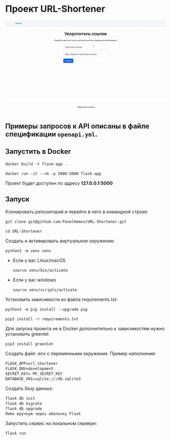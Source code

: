 # Проект URL-Shortener
![Презентация](./media_for_readme/Presentation.gif)
## Примеры запросов к API описаны в файле спецификации `openapi.yml`.

## Запустить в Docker

```
docker build -t flask-app .
```
```
docker run -it --rm -p 5000:5000 flask-app
```

Проект будет доступен по адресу <b>127.0.0.1:5000</b>

## Запуск

Клонировать репозиторий и перейти в него в командной строке:

```
git clone git@github.com:PavelHomov/URL-Shortener.git
```

```
cd URL-Shortener
```

Cоздать и активировать виртуальное окружение:

```
python3 -m venv venv
```

* Если у вас Linux/macOS

    ```
    source venv/bin/activate
    ```

* Если у вас windows

    ```
    source venv/scripts/activate
    ```

Установить зависимости из файла requirements.txt:

```
python3 -m pip install --upgrade pip
```

```
pip3 install -r requirements.txt
```

Для запуска проекта не в Docker дополнительно к зависимостям нужно установить greenlet
```
pip3 install greenlet
```

Создать файл .env с переменными окружения. Пример наполнения:
```
FLASK_APP=url_shortener
FLASK_ENV=development
SECRET_KEY= MY_SECRET_KEY
DATABASE_URI=sqlite:///db.sqlite3
```
Создать базу данных:
```
flask db init
flask db migrate
flask db upgrade
Либо вручную через оболочку Flask
```
Запустить сервис на локальном сервере:
```
flask run
```
